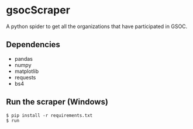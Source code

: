 # gsocScraper
 A python spider to get all the organizations that have participated in GSOC.

## Dependencies
- pandas
- numpy
- matplotlib
- requests
- bs4


## Run the scraper (Windows)
 ```
$ pip install -r requirements.txt
$ run
 ```
